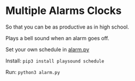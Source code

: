 # Multiple Alarms Clocks

So that you can be as productive as in high school.

Plays a bell sound when an alarm goes off.

Set your own schedule in [alarm.py](https://github.com/ZeningQu/alarm-clock/blob/master/alarm.py#L8)

Install:
`pip3 install playsound schedule`

Run:
`python3 alarm.py`
